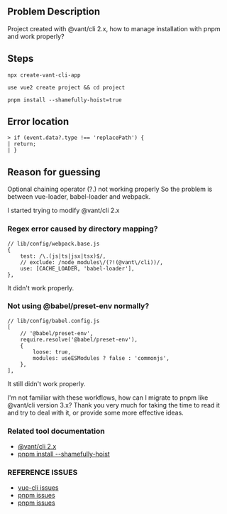 ## Problem Description
Project created with @vant/cli 2.x, how to manage installation with pnpm and work properly?

## Steps

````
npx create-vant-cli-app

use vue2 create project && cd project

pnpm install --shamefully-hoist=true
````

## Error location
````
> if (event.data?.type !== 'replacePath') {
| return;
| }

````

## Reason for guessing

Optional chaining operator (?.) not working properly
So the problem is between vue-loader, babel-loader and webpack.

I started trying to modify @vant/cli 2.x

### Regex error caused by directory mapping?
````
// lib/config/webpack.base.js
{
    test: /\.(js|ts|jsx|tsx)$/,
    // exclude: /node_modules\/(?!(@vant\/cli))/,
    use: [CACHE_LOADER, 'babel-loader'],
},
````
It didn't work properly.

### Not using @babel/preset-env normally?
````
// lib/config/babel.config.js
[
    // '@babel/preset-env',
    require.resolve('@babel/preset-env'),
    {
        loose: true,
        modules: useESModules ? false : 'commonjs',
    },
],
````
It still didn't work properly.

I'm not familiar with these workflows, how can I migrate to pnpm like @vant/cli version 3.x?
Thank you very much for taking the time to read it and try to deal with it, or provide some more effective ideas.


### Related tool documentation
* [@vant/cli 2.x](https://github.com/youzan/vant/tree/2.x/packages/vant-cli)
* [pnpm install --shamefully-hoist](https://pnpm.io/zh/cli/install#--shamefully-hoist)

### REFERENCE ISSUES
* [vue-cli issues](https://github.com/vuejs/vue-cli/issues/2703)
* [pnpm issues](https://github.com/pnpm/pnpm/issues/831)
* [pnpm issues](https://github.com/pnpm/pnpm/issues/801)
